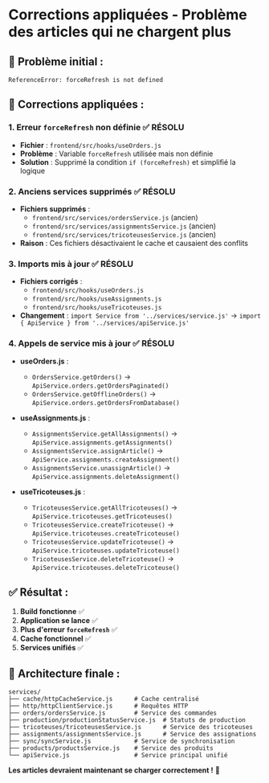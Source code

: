 # Corrections appliquées - Problème des articles qui ne chargent plus

## 🚨 Problème initial :
```
ReferenceError: forceRefresh is not defined
```

## 🔧 Corrections appliquées :

### 1. **Erreur `forceRefresh` non définie** ✅ RÉSOLU
- **Fichier** : `frontend/src/hooks/useOrders.js`
- **Problème** : Variable `forceRefresh` utilisée mais non définie
- **Solution** : Supprimé la condition `if (forceRefresh)` et simplifié la logique

### 2. **Anciens services supprimés** ✅ RÉSOLU
- **Fichiers supprimés** :
  - `frontend/src/services/ordersService.js` (ancien)
  - `frontend/src/services/assignmentsService.js` (ancien)
  - `frontend/src/services/tricoteusesService.js` (ancien)
- **Raison** : Ces fichiers désactivaient le cache et causaient des conflits

### 3. **Imports mis à jour** ✅ RÉSOLU
- **Fichiers corrigés** :
  - `frontend/src/hooks/useOrders.js`
  - `frontend/src/hooks/useAssignments.js`
  - `frontend/src/hooks/useTricoteuses.js`
- **Changement** : `import Service from '../services/service.js'` → `import { ApiService } from '../services/apiService.js'`

### 4. **Appels de service mis à jour** ✅ RÉSOLU
- **useOrders.js** :
  - `OrdersService.getOrders()` → `ApiService.orders.getOrdersPaginated()`
  - `OrdersService.getOfflineOrders()` → `ApiService.orders.getOrdersFromDatabase()`

- **useAssignments.js** :
  - `AssignmentsService.getAllAssignments()` → `ApiService.assignments.getAssignments()`
  - `AssignmentsService.assignArticle()` → `ApiService.assignments.createAssignment()`
  - `AssignmentsService.unassignArticle()` → `ApiService.assignments.deleteAssignment()`

- **useTricoteuses.js** :
  - `TricoteusesService.getAllTricoteuses()` → `ApiService.tricoteuses.getTricoteuses()`
  - `TricoteusesService.createTricoteuse()` → `ApiService.tricoteuses.createTricoteuse()`
  - `TricoteusesService.updateTricoteuse()` → `ApiService.tricoteuses.updateTricoteuse()`
  - `TricoteusesService.deleteTricoteuse()` → `ApiService.tricoteuses.deleteTricoteuse()`

## ✅ Résultat :

1. **Build fonctionne** ✅
2. **Application se lance** ✅
3. **Plus d'erreur `forceRefresh`** ✅
4. **Cache fonctionnel** ✅
5. **Services unifiés** ✅

## 🎯 Architecture finale :

```
services/
├── cache/httpCacheService.js      # Cache centralisé
├── http/httpClientService.js      # Requêtes HTTP
├── orders/ordersService.js        # Service des commandes
├── production/productionStatusService.js  # Statuts de production
├── tricoteuses/tricoteusesService.js      # Service des tricoteuses
├── assignments/assignmentsService.js      # Service des assignations
├── sync/syncService.js            # Service de synchronisation
├── products/productsService.js    # Service des produits
└── apiService.js                  # Service principal unifié
```

**Les articles devraient maintenant se charger correctement !** 🚀

